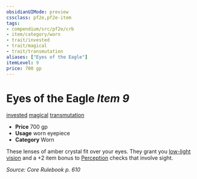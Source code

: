 ```yaml
---
obsidianUIMode: preview
cssclass: pf2e,pf2e-item
tags:
- compendium/src/pf2e/crb
- item/category/worn
- trait/invested
- trait/magical
- trait/transmutation
aliases: ["Eyes of the Eagle"]
itemLevel: 9
price: 700 gp
---
```

# Eyes of the Eagle *Item 9*  
[invested](../../../rules/traits/invested.md)  [magical](../../../rules/traits/magical.md)  [transmutation](../../../rules/traits/transmutation.md)  

- **Price** 700 gp
- **Usage** worn eyepiece
- **Category** Worn

These lenses of amber crystal fit over your eyes. They grant you [low-light vision](../../../rules/abilities/low-light-vision.md) and a +2 item bonus to [Perception](../../skills.md#Perception) checks that involve sight.

*Source: Core Rulebook p. 610*